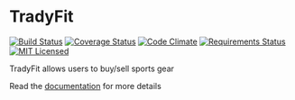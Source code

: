 TradyFit
==========

[![Build Status](https://travis-ci.org/rosariomgomez/tradyfit.svg?branch=master)](https://travis-ci.org/rosariomgomez/tradyfit)
[![Coverage Status](https://coveralls.io/repos/rosariomgomez/tradyfit/badge.svg)](https://coveralls.io/r/rosariomgomez/tradyfit)
[![Code Climate](https://codeclimate.com/github/rosariomgomez/tradyfit/badges/gpa.svg)](https://codeclimate.com/github/rosariomgomez/tradyfit)
[![Requirements Status](https://requires.io/github/rosariomgomez/tradyfit/requirements.svg?branch=master)](https://requires.io/github/rosariomgomez/tradyfit/requirements/?branch=master)
[![MIT Licensed](http://img.shields.io/badge/license-MIT-blue.svg?style=flat)](https://github.com/rosariomgomez/tradyfit/blob/master/LICENSE.txt)


TradyFit allows users to buy/sell sports gear

Read the [documentation](http://tradyfit.readthedocs.org/en/latest/) for more details
